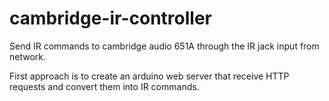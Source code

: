 # cambridge-ir-controller
Send IR commands to cambridge audio 651A through the IR jack input from network.

First approach is to create an arduino web server that receive HTTP requests and convert them into IR commands.
